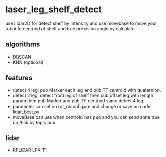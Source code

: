 # laser_leg_shelf_detect
use Lidar2D for detect shelf by intensity and use movebase to move your robot to centroid of shelf and true precision angle by calculate.

## algorithms
- DBSCAN
- KNN (optional)

## features
- detect 4 leg, pub Marker each leg and pub TF centroid with quaternion.
- detect 2 leg, detect front leg of shelf then pub offset leg with length param then pub Marker and pub TF centroid same detect 4 leg.
- parameter can set on rqt_reconfigure and change or save on code lidar_best.py
- moveBase can use when centroid has pub and you can send state true on /tick  by topic pub.

## lidar
- RPLIDAR LPX-T1

